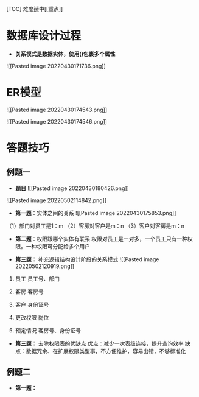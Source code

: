 [TOC]
难度适中[[重点]]

# 数据库设计过程
* **关系模式是数据实体，使用()包裹多个属性**

![[Pasted image 20220430171736.png]]

# ER模型
![[Pasted image 20220430174543.png]]

![[Pasted image 20220430174546.png]]

# 答题技巧
## 例题一
* **题目**
![[Pasted image 20220430180426.png]]

![[Pasted image 20220502114842.png]]
* **第一题**：实体之间的关系
![[Pasted image 20220430175853.png]]

（1）部门对员工是1：m
（2）客房对客户是m：n
（3）客户对客房是m：n

* **第二题**：权限跟哪个实体有联系
权限对员工是一对多，一个员工只有一种权限。一种权限可分配给多个用户

* **第三题：** 补充逻辑结构设计阶段的关系模式
![[Pasted image 20220502120919.png]]
1. 员工
员工号、部门

2. 客房
客房号

3. 客户
身份证号

4. 更改权限
岗位

5. 预定情况
客房号、身份证号

* **第三题：** 去除权限表的优缺点
优点：减少一次表级连接，提升查询效率
缺点：数据冗余、在扩展权限类型事，不方便维护，容易出错，不够标准化


## 例题二


* **第一题：** 